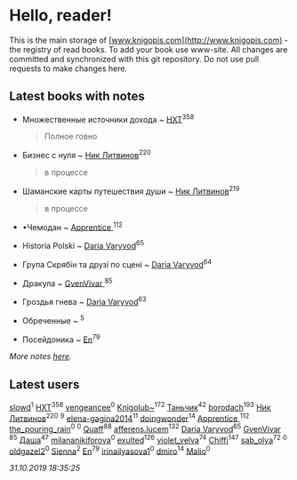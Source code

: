 # Hello, reader!
This is the main storage of [www.knigopis.com](http://www.knigopis.com) - the registry of read books.
To add your book use www-site. All changes are committed and synchronized with this git repository.
Do not use pull requests to make changes here.


## Latest books with notes
* Множественные источники дохода ~ [HXT](users/100/100002563462782-facebook)<sup>358</sup>
    > Полное говно

* Бизнес с нуля ~ [Ник Литвинов](users/241/241974816-vkontakte)<sup>220</sup>
    > в процессе

* Шаманские карты путешествия души ~ [Ник Литвинов](users/241/241974816-vkontakte)<sup>219</sup>
    > в процессе

* •Чемодан ~ [Apprentice ](users/528/52821952-vkontakte)<sup>112</sup>

* Historia Polski ~ [Daria Varyvod](users/829/829893410524253-facebook)<sup>65</sup>

* Група Скрябін та друзі по сцені ~ [Daria Varyvod](users/829/829893410524253-facebook)<sup>64</sup>

* Дракула ~ [GvenVivar ](users/158/158266434925901-facebook)<sup>85</sup>

* Гроздья гнева ~ [Daria Varyvod](users/829/829893410524253-facebook)<sup>63</sup>

* Обреченные ~ [](users/270/270444099499-odnoklassniki)<sup>5</sup>

* Посейдоника ~ [En](users/333/333646551-vkontakte)<sup>79</sup>


_More notes [here](latest_books_with_notes.md)._


## Latest users
[slowd](users/103/103100437955997490081-google)<sup>1</sup> 
[HXT](users/100/100002563462782-facebook)<sup>358</sup> 
[vengeancee](users/204/20441347-vkontakte)<sup>0</sup> 
[Knigolub~](users/111/111878597279669641685-google)<sup>172</sup> 
[Таньчик](users/209/2096581563762610-facebook)<sup>42</sup> 
[borodach](users/157/15706320-vkontakte)<sup>193</sup> 
[Ник Литвинов](users/241/241974816-vkontakte)<sup>220</sup> 
[](users/270/270444099499-odnoklassniki)<sup>9</sup> 
[elena-gagina2014](users/208/208969292-yandex)<sup>11</sup> 
[doingwonder](users/108/108689364763869996762-google)<sup>14</sup> 
[Apprentice ](users/528/52821952-vkontakte)<sup>112</sup> 
[the_pouring_rain](users/175/175864892-vkontakte)<sup>0</sup> 
[](users/106/106933869236254657812-google)<sup>0</sup> 
[Quaff](users/122/12267158-vkontakte)<sup>88</sup> 
[afferens.lucem](users/196/196071655-vkontakte)<sup>132</sup> 
[Daria Varyvod](users/829/829893410524253-facebook)<sup>65</sup> 
[GvenVivar ](users/158/158266434925901-facebook)<sup>85</sup> 
[Даша](users/334/334696193054530347-mailru)<sup>47</sup> 
[milananikiforova](users/899/89967062-vkontakte)<sup>0</sup> 
[exulted](users/100/100599204551896265722-google)<sup>126</sup> 
[violet_velva](users/116/116961712580551399099-google)<sup>74</sup> 
[Chiffi](users/105/105831994080785626680-google)<sup>147</sup> 
[sab_olya](users/139/139338401-vkontakte)<sup>72</sup> 
[](users/117/117968006138114353304-google)<sup>0</sup> 
[oldgazel2](users/897/897669997-yandex)<sup>0</sup> 
[Sienna](users/102/102428236801747542915-google)<sup>2</sup> 
[En](users/333/333646551-vkontakte)<sup>79</sup> 
[irinailyasova1](users/373/37394485-vkontakte)<sup>0</sup> 
[dmiro](users/571/5714115-vkontakte)<sup>14</sup> 
[Malio](users/111/111080157683628353417-google)<sup>0</sup> 


_31.10.2019 18:35:25_
